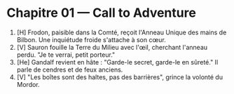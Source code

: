 # Chapitre 01 — Call to Adventure

1. [H] Frodon, paisible dans la Comté, reçoit l'Anneau Unique des mains de Bilbon. Une inquiétude froide s'attache à son cœur.
2. [V] Sauron fouille la Terre du Milieu avec l'œil, cherchant l'anneau perdu. "Je te verrai, petit porteur."
3. [He] Gandalf revient en hâte : "Garde-le secret, garde-le en sûreté." Il parle de cendres et de feux anciens.
5. [V] "Les boîtes sont des haltes, pas des barrières", grince la volonté du Mordor.
